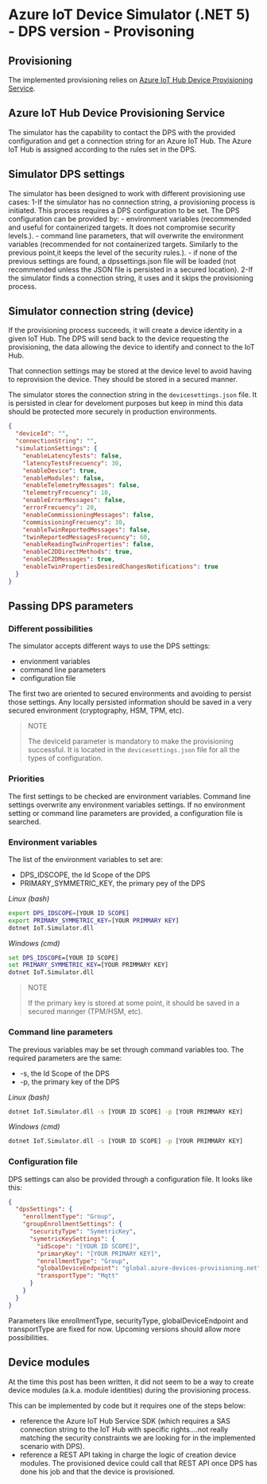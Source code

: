 ﻿# Azure IoT Device Simulator (.NET 5) - DPS version - Provisoning

## Provisioning
The implemented provisioning relies on [Azure IoT Hub Device Provisioning Service](https://docs.microsoft.com/en-us/azure/iot-dps/).

## Azure IoT Hub Device Provisioning Service

The simulator has the capability to contact the DPS with the provided configuration and get a connection string for an Azure IoT Hub.
The Azure IoT Hub is assigned according to the rules set in the DPS.

## Simulator DPS settings

The simulator has been designed to work with different provisioning use cases:
 1-If the simulator has no connection string, a provisioning process is initiated.
   This process requires a DPS configuration to be set.
   The DPS configuration can be provided by:
     - environment variables (recommended and useful for containerized targets. It does not compromise security levels.).
     - command line parameters, that will overwrite the environment variables (recommended for not containerized targets. Similarly to the previous point,it keeps the level of the security rules.).
     - if none of the previous settings are found, a dpssettings.json file will be loaded (not recommended unless the JSON file is persisted in a secured location).
 2-If the simulator finds a connection string, it uses and it skips the provisioning process.

## Simulator connection string (device)
If the provisioning process succeeds, it will create a device identity in a given IoT Hub.
The DPS will send back to the device requesting the provisioning, the data allowing the device to identify and connect to the IoT Hub.

That connection settings may be stored at the device level to avoid having to reprovision the device.
They should be stored in a secured manner.

The simulator stores the connection string in the `devicesettings.json` file.
It is persisted in clear for develoment purposes but keep in mind this data should be protected more securely in production environments.

```json
{
  "deviceId": "",
  "connectionString": "",
  "simulationSettings": {
    "enableLatencyTests": false,
    "latencyTestsFrecuency": 30,
    "enableDevice": true,
    "enableModules": false,
    "enableTelemetryMessages": false,
    "telemetryFrecuency": 10,
    "enableErrorMessages": false,
    "errorFrecuency": 20,
    "enableCommissioningMessages": false,
    "commissioningFrecuency": 30,
    "enableTwinReportedMessages": false,
    "twinReportedMessagesFrecuency": 60,
    "enableReadingTwinProperties": false,
    "enableC2DDirectMethods": true,
    "enableC2DMessages": true,
    "enableTwinPropertiesDesiredChangesNotifications": true
  }
}

```

## Passing DPS parameters
### Different possibilities
The simulator accepts different ways to use the DPS settings:
 - envionment variables
 - command line parameters
 - configuration file

The first two are oriented to secured environments and avoiding to persist those settings. Any locally persisted information should be saved in a very secured environment (cryptography, HSM, TPM, etc).

> NOTE
>
> The deviceId parameter is mandatory to make the provisioning successful. It is located in the `devicesettings.json` file for all the types of configuration.

### Priorities
The first settings to be checked are environment variables.
Command line settings overwrite any environment variables settings.
If no environment setting or command line parameters are provided, a configuration file is searched. 

### Environment variables
The list of the environment variables to set are:
 - DPS_IDSCOPE, the Id Scope of the DPS
 - PRIMARY_SYMMETRIC_KEY, the primary pey of the DPS

_Linux (bash)_
```bash
export DPS_IDSCOPE=[YOUR ID SCOPE]
export PRIMARY_SYMMETRIC_KEY=[YOUR PRIMMARY KEY]
dotnet IoT.Simulator.dll
```

_Windows (cmd)_
```cmd
set DPS_IDSCOPE=[YOUR ID SCOPE]
set PRIMARY_SYMMETRIC_KEY=[YOUR PRIMMARY KEY]
dotnet IoT.Simulator.dll
```

> NOTE
>
> If the primary key is stored at some point, it should be saved in a secured mannger (TPM/HSM, etc).

### Command line parameters
The previous variables may be set through command variables too.
The required parameters are the same:
 - -s, the Id Scope of the DPS
 - -p, the primary key of the DPS

_Linux (bash)_
```bash
dotnet IoT.Simulator.dll -s [YOUR ID SCOPE] -p [YOUR PRIMMARY KEY]
```

_Windows (cmd)_
```cmd
dotnet IoT.Simulator.dll -s [YOUR ID SCOPE] -p [YOUR PRIMMARY KEY]
```

### Configuration file
DPS settings can also be provided through a configuration file.
It looks like this:

```json
{
  "dpsSettings": {
    "enrollmentType": "Group",
    "groupEnrollmentSettings": {
      "securityType": "SymetricKey",
      "symetricKeySettings": {
        "idScope": "[YOUR ID SCOPE]",
        "primaryKey": "[YOUR PRIMARY KEY]",
        "enrollmentType": "Group",
        "globalDeviceEndpoint": "global.azure-devices-provisioning.net",
        "transportType": "Mqtt"
      }
    }
  }
}
```

Parameters like enrollmentType, securityType, globalDeviceEndpoint and transportType are fixed for now.
Upcoming versions should allow more possibilities.

## Device modules
At the time this post has been written, it did not seem to be a way to create device modules (a.k.a. module identities) during the provisioning process.

This can be implemented by code but it requires one of the steps below:
 - reference the Azure IoT Hub Service SDK (which requires a SAS connection string to the IoT Hub with specific rights....not really matching the security constraints we are looking for in the implemented scenario with DPS).
 - reference a REST API taking in charge the logic of creation device modules. The provisioned device could call that REST API once DPS has done his job and that the device is provisioned.
